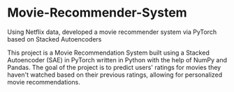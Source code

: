 # Movie-Recommender-System
Using Netflix data, developed a movie recommender system via PyTorch based on Stacked Autoencoders

This project is a Movie Recommendation System built using a Stacked Autoencoder (SAE) in PyTorch written in Python with the help of NumPy and Pandas. The goal of the project is to predict users' ratings for movies they haven't watched based on their previous ratings, allowing for personalized movie recommendations.
